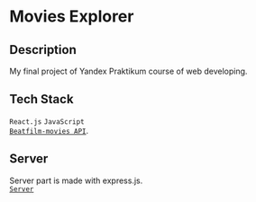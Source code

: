# Movies Explorer

## Description
My final project of Yandex Praktikum course of web developing.  

## Tech Stack
`React.js`
`JavaScript`  
[`Beatfilm-movies API`](https://api.nomoreparties.co/beatfilm-movies).  

## Server
Server part is made with express.js.  
[`Server`](https://github.com/maximka76667/movies-explorer-api)

